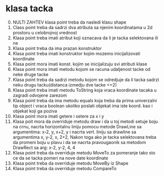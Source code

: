 # klasa tacka
0. NULTI ZAHTEV klasa point treba da nasledi klasu shape
1. Class point treba da sadrzi dva atributa sa njenim koordinatama u 2d prostoru u celobrojnoj vrednost
2. Klasa point treba imati atribut koji oznacava da li je tacka selektovana ili ne
3. Klasa point treba da ima prazan konstruktor
4. Klasa point treba imati konstruktor kojim mozemo inicijalizovati koordinate
5. Klasa point mora imati konst. kojim se inicijalizuju svi atributi klase
6. Klasa point mora imati metodu kojom se racuna udaljenost tacke od neke druge tacke 
7. Klasa point treba da sadrzi metodu kojom se odredjuje da li tacka sadrzi neku drugu tacku(distanca izmedju dve tacke <=2)
8. Klasa point treba imati metodu ToString koja vraca koordinate tacaka u zagradi odvojene zarezom
9. Klasa point treba da ima metodu equals koja treba da prima univerzalni tip object i vraca boolean ukoliko poslati objekat ima iste koord. kao i objekat koji ga poziva
10. Klasa point mora imati getere i setere za x i y
11. Klasa poit mora da overriduje metodu draw i da u toj metodi setuje boju na crnu, nacrta horizontalnu liniju pomocu metode DrawLine sa argumentima: x-2, y, x+2, y i nacrta vert. liniju sa drawline sa argumentima x, y-2, x, 2+2, Nakon toga ako je tacka selektovana treba da promeni boju u plavu i da se nacrta pravougaonik sa metodom DrawRect sa arg: x-2, y-2, 4, 4
12. Klasa point treba da overriduje metodu MoveTo za pomeranje tako sto ce da se tacka pomeri na nove date koordinate
13. Klasa point treba da overriduje metodu MoveBy iz Shape
14. Klasa point treba da overriduje metodu CompareTo
